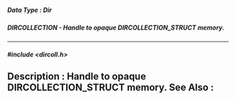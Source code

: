 ##### Data Type : Dir
##### DIRCOLLECTION - Handle to opaque DIRCOLLECTION_STRUCT memory.
---
##### #include <dircoll.h>
**Description :**
Handle to opaque DIRCOLLECTION_STRUCT memory.
**See Also :**
[](D:/md_files/.md)
---
